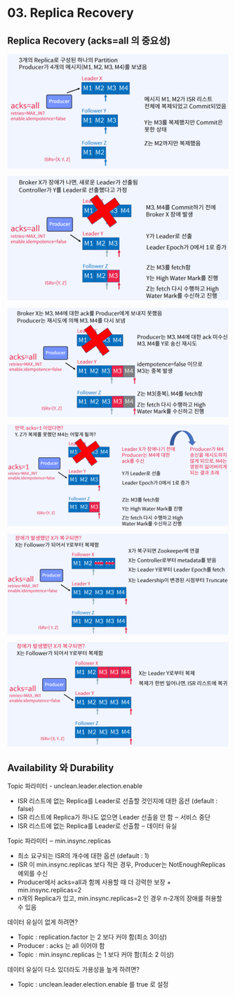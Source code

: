 # 03. Replica Recovery

## Replica Recovery (acks=all 의 중요성)

![](<../../../.gitbook/assets/image (12).png>)

![](<../../../.gitbook/assets/image (15).png>)

![](<../../../.gitbook/assets/image (4).png>)

![](<../../../.gitbook/assets/image (25).png>)

![](<../../../.gitbook/assets/image (13).png>)

![](<../../../.gitbook/assets/image (10).png>)

## Availability 와 Durability

Topic 파라미터 - unclean.leader.election.enable

* ISR 리스트에 없는 Replica를 Leader로 선출할 것인지에 대한 옵션 (default : false)
* ISR 리스트에 Replica가 하나도 없으면 Leader 선출을 안 함 ‒ 서비스 중단
* ISR 리스트에 없는 Replica를 Leader로 선출함 ‒ 데이터 유실

Topic 파라미터 ‒ min.insync.replicas

* 최소 요구되는 ISR의 개수에 대한 옵션 (default : 1)
* ISR 이 min.insync.replicas 보다 적은 경우, Producer는 NotEnoughReplicas 예외를 수신
* Producer에서 acks=all과 함께 사용할 때 더 강력한 보장 + min.insync.replicas=2
* n개의 Replica가 있고, min.insync.replicas=2 인 경우 n-2개의 장애를 허용할 수 있음

데이터 유실이 없게 하려면?

* Topic : replication.factor 는 2 보다 커야 함(최소 3이상)
* Producer : acks 는 all 이어야 함
* Topic : min.insync.replicas 는 1 보다 커야 함(최소 2 이상)

데이터 유실이 다소 있더라도 가용성을 높게 하려면?

* Topic : unclean.leader.election.enable 를 true 로 설정
